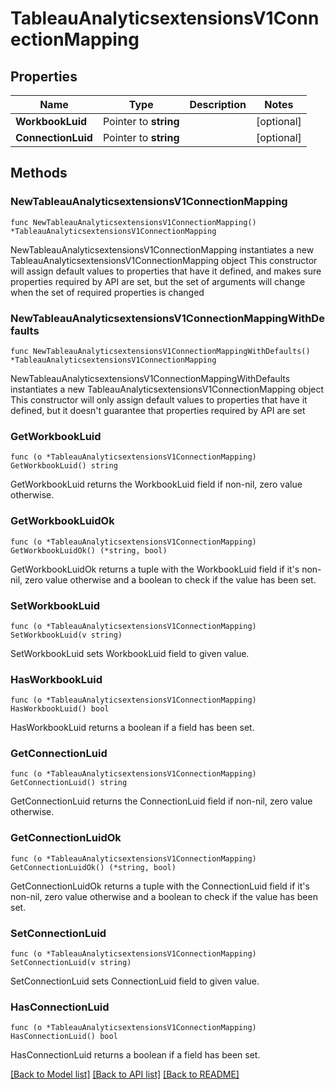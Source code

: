# TableauAnalyticsextensionsV1ConnectionMapping

## Properties

Name | Type | Description | Notes
------------ | ------------- | ------------- | -------------
**WorkbookLuid** | Pointer to **string** |  | [optional] 
**ConnectionLuid** | Pointer to **string** |  | [optional] 

## Methods

### NewTableauAnalyticsextensionsV1ConnectionMapping

`func NewTableauAnalyticsextensionsV1ConnectionMapping() *TableauAnalyticsextensionsV1ConnectionMapping`

NewTableauAnalyticsextensionsV1ConnectionMapping instantiates a new TableauAnalyticsextensionsV1ConnectionMapping object
This constructor will assign default values to properties that have it defined,
and makes sure properties required by API are set, but the set of arguments
will change when the set of required properties is changed

### NewTableauAnalyticsextensionsV1ConnectionMappingWithDefaults

`func NewTableauAnalyticsextensionsV1ConnectionMappingWithDefaults() *TableauAnalyticsextensionsV1ConnectionMapping`

NewTableauAnalyticsextensionsV1ConnectionMappingWithDefaults instantiates a new TableauAnalyticsextensionsV1ConnectionMapping object
This constructor will only assign default values to properties that have it defined,
but it doesn't guarantee that properties required by API are set

### GetWorkbookLuid

`func (o *TableauAnalyticsextensionsV1ConnectionMapping) GetWorkbookLuid() string`

GetWorkbookLuid returns the WorkbookLuid field if non-nil, zero value otherwise.

### GetWorkbookLuidOk

`func (o *TableauAnalyticsextensionsV1ConnectionMapping) GetWorkbookLuidOk() (*string, bool)`

GetWorkbookLuidOk returns a tuple with the WorkbookLuid field if it's non-nil, zero value otherwise
and a boolean to check if the value has been set.

### SetWorkbookLuid

`func (o *TableauAnalyticsextensionsV1ConnectionMapping) SetWorkbookLuid(v string)`

SetWorkbookLuid sets WorkbookLuid field to given value.

### HasWorkbookLuid

`func (o *TableauAnalyticsextensionsV1ConnectionMapping) HasWorkbookLuid() bool`

HasWorkbookLuid returns a boolean if a field has been set.

### GetConnectionLuid

`func (o *TableauAnalyticsextensionsV1ConnectionMapping) GetConnectionLuid() string`

GetConnectionLuid returns the ConnectionLuid field if non-nil, zero value otherwise.

### GetConnectionLuidOk

`func (o *TableauAnalyticsextensionsV1ConnectionMapping) GetConnectionLuidOk() (*string, bool)`

GetConnectionLuidOk returns a tuple with the ConnectionLuid field if it's non-nil, zero value otherwise
and a boolean to check if the value has been set.

### SetConnectionLuid

`func (o *TableauAnalyticsextensionsV1ConnectionMapping) SetConnectionLuid(v string)`

SetConnectionLuid sets ConnectionLuid field to given value.

### HasConnectionLuid

`func (o *TableauAnalyticsextensionsV1ConnectionMapping) HasConnectionLuid() bool`

HasConnectionLuid returns a boolean if a field has been set.


[[Back to Model list]](../README.md#documentation-for-models) [[Back to API list]](../README.md#documentation-for-api-endpoints) [[Back to README]](../README.md)


